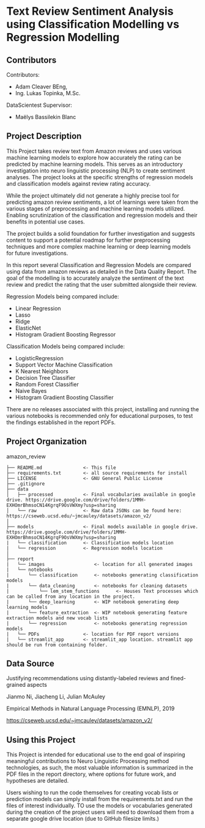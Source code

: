 Text Review Sentiment Analysis using Classification Modelling vs Regression Modelling 
==============================

Contributors
------------
Contributors:  
* Adam Cleaver BEng, 
* Ing. Lukas Topinka, M.Sc. 

DataScientest Supervisor: 
* Maëlys Bassilekin Blanc 

Project Description
------------
This Project takes review text from Amazon reviews and uses various machine learning models to explore how accurately the rating can be predicted by machine learning models. This serves as an introductory investigation into neuro linguistic processing (NLP) to create sentiment analyses. The project looks at the specific strengths of regression models and classification models against review rating accuracy. 

While the project ultimately did not generate a highly precise tool for predicting amazon review sentiments, a lot of learnings were taken from the various stages of preprocessing and machine learning models utilized. Enabling scrutinization of the classification and regression models and their benefits in potential use cases.  

The project builds a solid foundation for further investigation and suggests content to support a potential roadmap for further preprocessing techniques and more complex machine learning or deep learning models for future investigations. 

In this report several Classification and Regression Models are compared using data from amazon reviews as detailed in the Data Quality Report. The goal of the modelling is to accurately analyze the sentiment of the text review and predict the rating that the user submitted alongside their review. 

Regression Models being compared include: 
* Linear Regression
* Lasso
* Ridge
* ElasticNet
* Histogram Gradient Boosting Regressor 

Classification Models being compared include: 
* LogisticRegression
* Support Vector Machine Classification
* K Nearest Neighbors
* Decision Tree Classifier
* Random Forest Classifier
* Naive Bayes
* Histogram Gradient Boosting Classifier

There are no releases associated with this project, installing and running the various notebooks is recommended only for educational purposes, to test the findings established in the report PDFs.

Project Organization
------------
amazon_review

    ├── README.md               <- This file
    ├── requirements.txt        <- all source requirements for install
    ├── LICENSE                 <- GNU General Public License
    ├── .gitignore
    ├── data               
    │   ├── processed           <- Final vocabularies available in google drive. https://drive.google.com/drive/folders/1MMH-EXHOmrBhmsoCN14KgrqF9OsVWXmy?usp=sharing
    │   └── raw                 <- Raw data JSONs can be found here: https://cseweb.ucsd.edu/~jmcauley/datasets/amazon_v2/ 
    │
    ├── models                  <- Final models available in google drive. https://drive.google.com/drive/folders/1MMH-EXHOmrBhmsoCN14KgrqF9OsVWXmy?usp=sharing
    |   └── classification      <- Classification models location
    |   └── regression          <- Regression models location
    │
    ├── report          
    |   └── images                  <- location for all generated images
    |   └── notebooks
    |       └── classification      <- notebooks generating classification models
    |       └── data_cleaning       <- notebooks for cleaning datasets
    |           └── lem_stem_functions      <- Houses Text processes which can be called from any location in the project.
    |       └── deep_learning       <- WIP notebook generating deep learning models
    |       └── feature_extraction  <- WIP notebook generating feature extraction models and new vocab lists
    |       └── regression          <- notebooks generating regression models
    |   └── PDFs                <- location for PDF report versions   
    |   └── streamlit_app       <- streamlit_app location. streamlit app should be run from containing folder.

Data Source
-------------
Justifying recommendations using distantly-labeled reviews and fined-grained aspects 

Jianmo Ni, Jiacheng Li, Julian McAuley 

Empirical Methods in Natural Language Processing (EMNLP), 2019 

https://cseweb.ucsd.edu/~jmcauley/datasets/amazon_v2/ 


Using this Project
--------------
This Project is intended for educational use to the end goal of inspiring meaningful contributions to Neuro Linguistic Processing method technologies, as such, the most valuable information is summarized in the PDF files in the report directory, where options for future work, and hypotheses are detailed.

Users wishing to run the code themselves for creating vocab lists or prediction models can simply install from the requirements.txt and run the files of interest individually. TO use the models or vocabularies generated during the creation of the project users will need to download them from a separate google drive location (due to GitHub filesize limits.)